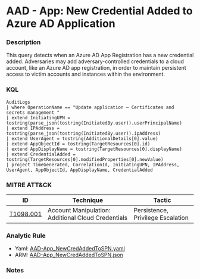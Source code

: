 # AAD - App: New Credential Added to Azure AD Application

### Description
This query detects when an Azure AD App Registration has a new credential added. Adversaries may add adversary-controlled credentials to a cloud account, like an Azure AD app registration, in order to maintain persistent access to victim accounts and instances within the environment.

### KQL
```kql
AuditLogs
| where OperationName == "Update application – Certificates and secrets management "
| extend InitiatingUPN = tostring(parse_json(tostring(InitiatedBy.user)).userPrincipalName)
| extend IPAddress = tostring(parse_json(tostring(InitiatedBy.user)).ipAddress)
| extend UserAgent = tostring(AdditionalDetails[0].value)
| extend AppObjectId = tostring(TargetResources[0].id)
| extend AppDisplayName = tostring(TargetResources[0].displayName)
| extend CredentialAdded = tostring(TargetResources[0].modifiedProperties[0].newValue)
| project TimeGenerated, CorrelationId, InitiatingUPN, IPAddress, UserAgent, AppObjectId, AppDisplayName, CredentialAdded
```

### MITRE ATT&CK
| ID | Technique | Tactic |
|----|-----------|--------|
| [T1098.001](https://attack.mitre.org/techniques/T1098/001/) | Account Manipulation: Additional Cloud Credentials | Persistence, Privilege Escalation |

### Analytic Rule
- Yaml: [AAD-App_NewCredAddedToSPN.yaml](https://github.com/KernelCaleb/Kustonomicon/blob/main/Analytic%20Rules/Azure%20Active%20Directory/AAD-App_NewCredAddedToSPN.json)
- ARM: [AAD-App_NewCredAddedToSPN.json](https://github.com/KernelCaleb/Kustonomicon/blob/main/Analytic%20Rules/Azure%20Active%20Directory/AAD-App_NewCredAddedToSPN.json)

### Notes
